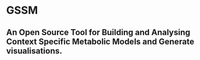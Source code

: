 # GSSM 
## An Open Source Tool for Building and Analysing Context Specific Metabolic Models and Generate visualisations.

